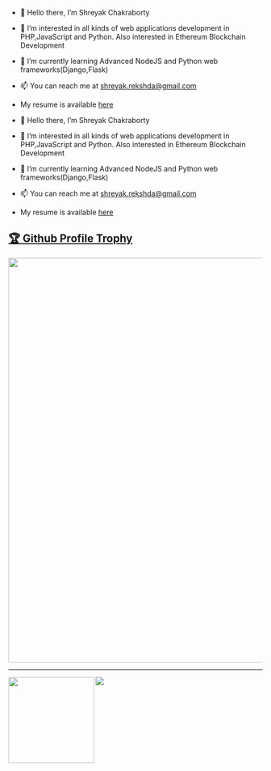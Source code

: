 - 👋 Hello there, I’m Shreyak Chakraborty
- 👀 I’m interested in all kinds of web applications development in PHP,JavaScript and Python. Also interested in Ethereum Blockchain Development
- 🌱 I’m currently learning Advanced NodeJS and Python web frameworks(Django,Flask)
- 📫 You can reach me at shreyak.rekshda@gmail.com
- My resume is available <a target="_blank" href="https://kernelshreyak.github.io/Shreyak_CV_new.pdf">here</a>


- 👋 Hello there, I’m Shreyak Chakraborty
- 👀 I’m interested in all kinds of web applications development in PHP,JavaScript and Python. Also interested in Ethereum Blockchain Development
- 🌱 I’m currently learning Advanced NodeJS and Python web frameworks(Django,Flask)
- 📫 You can reach me at shreyak.rekshda@gmail.com
- My resume is available <a target="_blank" href="https://kernelshreyak.github.io/Shreyak_CV_new.pdf">here</a>


<a href="https://github.com/ryo-ma/github-profile-trophy"><h2>🏆 Github Profile Trophy</h2></a>
<a href="https://github.com/ryo-ma/github-profile-trophy">
  <img width=800 src="https://github-profile-trophy.vercel.app/?username=kernelshreyak&column=8&theme=gruvbox&no-frame=true"/>
</a>

---

<div>
  <img height="170" align="left" src="https://github-readme-stats.vercel.app/api?username=kernelshreyak&count_private=true&include_all_commits=true" />
  <img src="https://github-readme-stats.vercel.app/api/top-langs/?username=kernelshreyak&layout=compact" />
</div>



<!---
kernelshreyak/kernelshreyak is a ✨ special ✨ repository because its `README.md` (this file) appears on your GitHub profile.
You can click the Preview link to take a look at your changes.
--->




<!---
kernelshreyak/kernelshreyak is a ✨ special ✨ repository because its `README.md` (this file) appears on your GitHub profile.
You can click the Preview link to take a look at your changes.
--->
